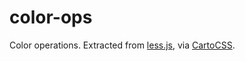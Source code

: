 # color-ops

Color operations. Extracted from [less.js](http://lesscss.org/),
via [CartoCSS](https://www.mapbox.com/tilemill/docs/manual/carto/).
